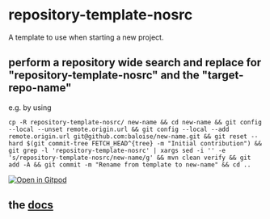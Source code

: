 # repository-template-nosrc
A template to use when starting a new project.

## perform a repository wide search and replace for "repository-template-nosrc" and the "target-repo-name"

e.g. by using

```
cp -R repository-template-nosrc/ new-name && cd new-name && git config --local --unset remote.origin.url && git config --local --add remote.origin.url git@github.com:baloise/new-name.git && git reset --hard $(git commit-tree FETCH_HEAD^{tree} -m "Initial contribution") &&  git grep -l 'repository-template-nosrc' | xargs sed -i '' -e 's/repository-template-nosrc/new-name/g' && mvn clean verify && git add -A && git commit -m "Rename from template to new-name" && cd ..
```
[![Open in Gitpod](https://gitpod.io/button/open-in-gitpod.svg)](https://gitpod.io#https://github.com/baloise/repository-template-nosrc)

## the [docs](docs/index.md)
